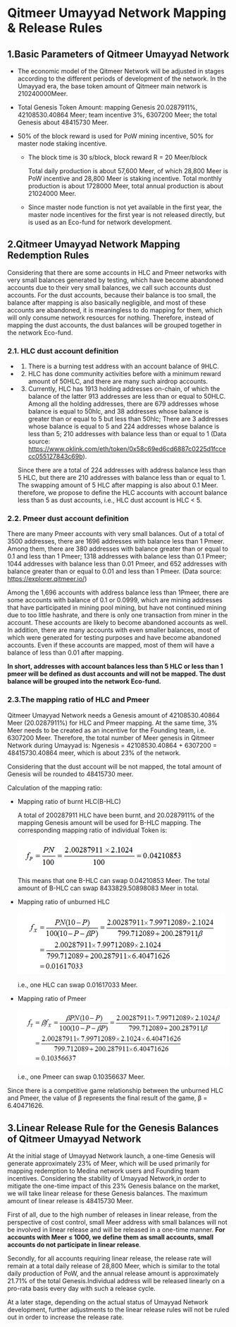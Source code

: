 # Qitmeer Umayyad Network Mapping & Release Rules

## 1.Basic Parameters of Qitmeer Umayyad Network

- The economic model of the Qitmeer Network will be adjusted in stages according to the different periods of development of the network. In the Umayyad era, the base token amount of Qitmeer main network is 210240000Meer. 

- Total Genesis Token Amount: mapping Genesis 20.0287911%, 42108530.40864 Meer; team incentive 3%, 6307200 Meer; the total Genesis about 48415730 Meer.

- 50% of the block reward is used for PoW mining incentive, 50% for master node staking incentive.

  - The block time is 30 s/block, block reward R = 20 Meer/block

    Total daily production is about 57,600 Meer, of which 28,800 Meer is PoW incentive and 28,800 Meer is staking incentive. Total monthly production is about 1728000 Meer, total annual production is about 21024000 Meer.
    
  - Since master node function is not yet available in the first year, the master node incentives for the first year is not released directly, but is used as an Eco-fund for network development.
   
## 2.Qitmeer Umayyad Network Mapping Redemption Rules


Considering that there are some accounts in HLC and Pmeer networks with very small balances generated by testing, which have become abandoned accounts due to their very small balances, we call such accounts dust accounts. For the dust accounts, because their balance is too small, the balance after mapping is also basically negligible, and most of these accounts are abandoned, it is meaningless to do mapping for them, which will only consume network resources for nothing. Therefore, instead of mapping the dust accounts, the dust balances will be grouped together in the network Eco-fund.

### 2.1. HLC dust account definition

- 1) There is a burning test address with an account balance of 9HLC.

- 2) HLC has done community activities before with a minimum reward amount of 50HLC, and there are many such airdrop accounts.

- 3) Currently, HLC has 1913 holding addresses on-chain, of which the balance of the latter 913 addresses are less than or equal to 50HLC. Among all the holding addresses, there are 679 addresses whose balance is equal to 50hlc, and 38 addresses whose balance is greater than or equal to 5 but less than 50hlc; There are 3 addresses whose balance is equal to 5 and 224 addresses whose balance is less than 5; 210 addresses with balance less than or equal to 1 (Data source: 
   https://www.oklink.com/eth/token/0x58c69ed6cd6887c0225d1fccecc055127843c69b).
   
  Since there are a total of 224 addresses with address balance less than 5 HLC, but there are 210 addresses with balance less than or equal to 1. The swapping amount of 5 HLC after mapping is also about 0.1 Meer. therefore, we propose to define the HLC accounts with account balance less than 5 as dust accounts, i.e., HLC dust account is HLC < 5.

### 2.2. Pmeer dust account definition

There are many Pmeer accounts with very small balances. Out of a total of 3500 addresses, there are 1696 addresses with balance less than 1 Pmeer. Among them, there are 380 addresses with balance greater than or equal to 0.1 and less than 1 Pmeer; 1318 addresses with balance less than 0.1 Pmeer; 1044 addresses with balance less than 0.01 Pmeer, and 652 addresses with balance greater than or equal to 0.01 and less than 1 Pmeer. (Data source: https://explorer.qitmeer.io/)

Among the 1,696 accounts with address balance less than 1Pmeer, there are some accounts with balance of 0.1 or 0.0999, which are mining addresses that have participated in mining pool mining, but have not continued mining due to too little hashrate, and there is only one transaction from miner in the account. These accounts are likely to become abandoned accounts as well. In addition, there are many accounts with even smaller balances, most of which were generated for testing purposes and have become abandoned accounts. Even if these accounts are mapped, most of them will have a balance of less than 0.01 after mapping.

**In short, addresses with account balances less than 5 HLC or less than 1 pmeer will be defined as dust accounts and will not be mapped. The dust balance will be grouped into the network Eco-fund.**
   
### 2.3.The mapping ratio of HLC and Pmeer

Qitmeer Umayyad Network needs a Genesis amount of 42108530.40864 Meer (20.0287911%) for HLC and Pmeer mapping. At the same time, 3% Meer needs to be created as an incentive for the Founding team, i.e. 6307200 Meer. Therefore, the total number of Meer genesis in Qitmeer Network during Umayyad is: Ngenesis = 42108530.40864 + 6307200 = 48415730.40864 meer, which is about 23% of the network.

Considering that the dust account will be not mapped, the total amount of Genesis will be rounded to 48415730 meer.

Calculation of the mapping ratio:

- Mapping ratio of burnt HLC(B-HLC)

  A total of 200287911 HLC have been burnt, and 20.0287911% of the mapping Genesis amount will be used for B-HLC mapping. The corresponding mapping ratio of individual Token is: 
  
  ![](../image/Umayyad/fp.png)
  
  This means that one B-HLC can swap 0.04210853 Meer. The total amount of B-HLC can swap 8433829.50898083 Meer in total.
  
- Mapping ratio of unburned HLC

  ![](../image/Umayyad/fx.png)
  
  i.e., one HLC can swap 0.01617033 Meer.
  
- Mapping ratio of Pmeer

  ![](../image/Umayyad/fy.png)
  
  i.e., one Pmeer can swap 0.10356637 Meer.
  
Since there is a competitive game relationship between the unburned HLC and Pmeer, the value of β represents the final result of the game, β = 6.40471626.

## 3.Linear Release Rule for the Genesis Balances of Qitmeer Umayyad Network 

At the initial stage of Umayyad Network launch, a one-time Genesis will generate approximately 23% of Meer, which will be used primarily for mapping redemption to Medina network users and Founding team incentives. Considering the stability of Umayyad Network,in order to mitigate the one-time impact of this 23% Genesis balance on the market, we will take linear release for these Genesis balances. The maximum amount of linear release is 48415730 Meer.

First of all, due to the high number of releases in linear release, from the perspective of cost control, small Meer address with small balances will not be involved in linear release and will be released in a one-time manner. **For accounts with Meer ≤ 1000, we define them as small accounts, small accounts do not participate in linear release**.

Secondly, for all accounts requiring linear release, the release rate will remain at a total daily release of 28,800 Meer, which is similar to the total daily production of PoW, and the annual release amount is approximately 21.71% of the total Genesis.Individual address will be released linearly on a pro-rata basis every day with such a release cycle.

At a later stage, depending on the actual status of Umayyad Network development, further adjustments to the linear release rules will not be ruled out in order to increase the release rate.


